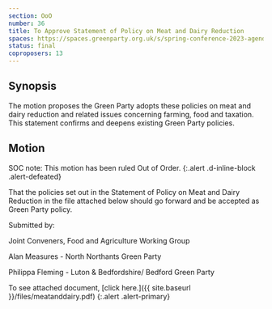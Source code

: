 ```yaml
---
section: OoO
number: 36
title: To Approve Statement of Policy on Meat and Dairy Reduction
spaces: https://spaces.greenparty.org.uk/s/spring-conference-2023-agenda-forum/?contentId=118535
status: final
coproposers: 13
---
```

## Synopsis
The motion proposes the Green Party adopts these policies on meat and dairy reduction and related issues concerning farming, food and taxation.  This statement confirms and deepens existing Green Party policies.

## Motion
SOC note: This motion has been ruled Out of Order.
{:.alert .d-inline-block .alert-defeated}

That the policies set out in the Statement of Policy on Meat and Dairy Reduction in the file attached below should go forward and be accepted as Green Party policy.

Submitted by:

Joint Conveners, Food and Agriculture Working Group

Alan Measures - North Northants Green Party

Philippa Fleming - Luton & Bedfordshire/ Bedford Green Party

To see attached document, [click here.]({{ site.baseurl }}/files/meatanddairy.pdf)
{:.alert .alert-primary}
